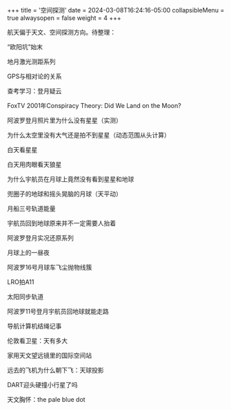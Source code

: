+++
title = '空间探测'
date = 2024-03-08T16:24:16-05:00
collapsibleMenu = true
alwaysopen = false
weight = 4
+++

航天偏于天文、空间探测方向。待整理：

“欧阳坑”始末

地月激光测距系列

GPS与相对论的关系

查考学习：登月疑云

FoxTV 2001年Conspiracy Theory: Did We Land on the Moon?

阿波罗登月照片里为什么没有星星（实测）

为什么太空里没有大气还是拍不到星星（动态范围从头计算）

白天看星星

白天用肉眼看天狼星

为什么宇航员在月球上竟然没有看到星星和地球

兜圈子的地球和摇头晃脑的月球（天平动）

月船三号轨道能量

宇航员回到地球原来并不一定需要人抬着

阿波罗登月实况还原系列

月球上的一昼夜

阿波罗16号月球车飞尘抛物线簇

LRO拍A11

太阳同步轨道

阿波罗11号登月宇航员回地球就能走路

导航计算机结绳记事

伦敦看卫星：天有多大

家用天文望远镜里的国际空间站

远去的飞机为什么朝下飞：天球投影

DART迎头硬撞小行星了吗

天文胸怀：the pale blue dot

